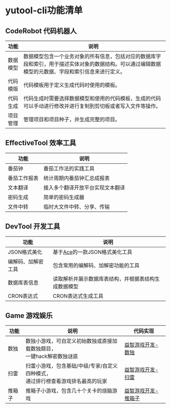 # yutool-cli功能清单

## CodeRobot 代码机器人

| 功能     | 说明                                                                                                                                            |
|--------|-----------------------------------------------------------------------------------------------------------------------------------------------|
| 数据模型 | 数据模型包含一个业务对象的所有信息，包括对应的数据库字段和索引，用于描述实体对象的数据结构。可以通过编辑数据模型的元数据、字段和索引信息来进行定义。 |
| 代码模版 | 代码模板用于定义生成代码时使用的模板。                                                                                                           |
| 代码生成 | 代码生成时需要选择数据模型和使用的代码模板，生成的代码可以手动进行修改并进行复制到剪切板或者写入文件等操作。                                      |
| 项目管理 | 管理项目和项目种子，并生成完整的项目。                                                                                                            |

## EffectiveTool 效率工具

| 功能         | 说明                             |
|------------|--------------------------------|
| 番茄钟       | 番茄工作法的实践工具             |
| 番茄工作报表 | 统计周期内番茄钟汇总成报表       |
| 文本翻译     | 接入多个翻译开放平台实现文本翻译 |
| 密码生成     | 简单的密码生成器                 |
| 文件中转     | 临时大文件中转、分享、传输         |

## DevTool 开发工具

| 功能              | 说明                                                |
|-----------------|---------------------------------------------------|
| JSON格式美化      | 基于[Ace](https://ace.c9.io/)的一款JSON格式美化工具 |
| 编解码、加解密工具 | 包含常用的编解码、加解密功能的工具                   |
| 数据库表信息      | 读取解析并展示数据库表结构，并根据表结构生成数据模型 |
| CRON表达式        | CRON表达式生成工具                                  |

## Game 游戏娱乐

| 功能   | 说明                                                                              | 代码实现                                             |
|------|---------------------------------------------------------------------------------|--------------------------------------------------|
| 数独   | 数独小游戏，可自定义初始数独或直接加载数独题目，<br>一键hack解密数独谜底            | [益智游戏开发-数独](/技术博客/益智游戏开发-数独)     |
| 扫雷   | 扫雷小游戏，包含基础/中级/专家/自定义四种模式，<br>通过排行榜查看游戏排名最高的玩家 | [益智游戏开发-扫雷](/技术博客/益智游戏开发-扫雷)     |
| 推箱子 | 推箱子小游戏，包含几十个关卡的烧脑游戏                                             | [益智游戏开发-推箱子](/技术博客/益智游戏开发-推箱子) |

